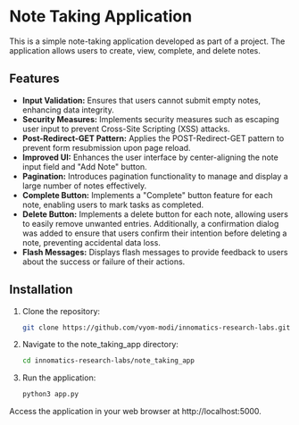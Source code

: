 # Note Taking Application

This is a simple note-taking application developed as part of a project. The application allows users to create, view, complete, and delete notes.

## Features

- **Input Validation:** Ensures that users cannot submit empty notes, enhancing data integrity.
- **Security Measures:** Implements security measures such as escaping user input to prevent Cross-Site Scripting (XSS) attacks.
- **Post-Redirect-GET Pattern:** Applies the POST-Redirect-GET pattern to prevent form resubmission upon page reload.
- **Improved UI:** Enhances the user interface by center-aligning the note input field and "Add Note" button.
- **Pagination:** Introduces pagination functionality to manage and display a large number of notes effectively.
- **Complete Button:** Implements a "Complete" button feature for each note, enabling users to mark tasks as completed.
- **Delete Button:** Implements a delete button for each note, allowing users to easily remove unwanted entries. Additionally, a confirmation dialog was added to ensure that users confirm their intention before deleting a note, preventing accidental data loss.
- **Flash Messages:** Displays flash messages to provide feedback to users about the success or failure of their actions.

## Installation

1. Clone the repository:

   ```bash
   git clone https://github.com/vyom-modi/innomatics-research-labs.git
2. Navigate to the note_taking_app directory:

   ```bash
   cd innomatics-research-labs/note_taking_app
3. Run the application:
   ```bash
   python3 app.py
Access the application in your web browser at http://localhost:5000.
